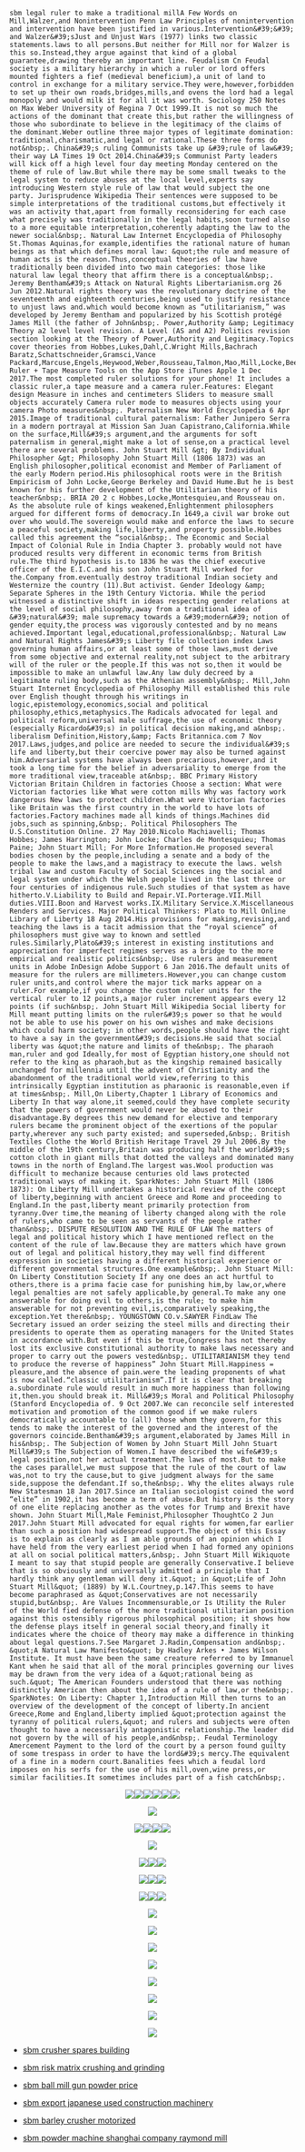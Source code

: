 
```
sbm legal ruler to make a traditional millA Few Words on Mill,Walzer,and Nonintervention Penn Law Principles of nonintervention and intervention have been justified in various.Intervention&#39;&#39; and Walzer&#39;sJust and Unjust Wars (1977) links two classic statements.laws to all persons.But neither for Mill nor for Walzer is this so.Instead,they argue against that kind of a global guarantee,drawing thereby an important line. Feudalism Cn Feudal society is a military hierarchy in which a ruler or lord offers mounted fighters a fief (medieval beneficium),a unit of land to control in exchange for a military service.They were,however,forbidden to set up their own roads,bridges,mills,and ovens the lord had a legal monopoly and would milk it for all it was worth. Sociology 250 Notes on Max Weber University of Regina 7 Oct 1999.It is not so much the actions of the dominant that create this,but rather the willingness of those who subordinate to believe in the legitimacy of the claims of the dominant.Weber outline three major types of legitimate domination: traditional,charismatic,and legal or rational.These three forms do not&nbsp;. China&#39;s ruling Communists take up &#39;rule of law&#39; their way LA Times 19 Oct 2014.China&#39;s Communist Party leaders will kick off a high level four day meeting Monday centered on the theme of rule of law.But while there may be some small tweaks to the legal system to reduce abuses at the local level,experts say introducing Western style rule of law that would subject the one party. Jurisprudence Wikipedia Their sentences were supposed to be simple interpretations of the traditional customs,but effectively it was an activity that,apart from formally reconsidering for each case what precisely was traditionally in the legal habits,soon turned also to a more equitable interpretation,coherently adapting the law to the newer social&nbsp;. Natural Law Internet Encyclopedia of Philosophy St.Thomas Aquinas,for example,identifies the rational nature of human beings as that which defines moral law: &quot;the rule and measure of human acts is the reason.Thus,conceptual theories of law have traditionally been divided into two main categories: those like natural law legal theory that affirm there is a conceptual&nbsp;. Jeremy Bentham&#39;s Attack on Natural Rights Libertarianism.org 26 Jun 2012.Natural rights theory was the revolutionary doctrine of the seventeenth and eighteenth centuries,being used to justify resistance to unjust laws and.which would become known as “utilitarianism,” was developed by Jeremy Bentham and popularized by his Scottish protégé James Mill (the father of John&nbsp;. Power,Authority &amp; Legitimacy Theory a2 level level revision. A Level (AS and A2) Politics revision section looking at the Theory of Power,Authority and Legitimacy.Topics cover theories from Hobbes,Lukes,Dahl,C.Wright Mills,Bachrach Baratz,Schattschneider,Gramsci,Vance Packard,Marcuse,Engels,Heywood,Weber,Rousseau,Talmon,Mao,Mill,Locke,Beetham,Habermas&nbsp;. Ruler + Tape Measure Tools on the App Store iTunes Apple 1 Dec 2017.The most completed ruler solutions for your phone! It includes a classic ruler,a tape measure and a camera ruler.Features: Elegant design Measure in inches and centimeters Sliders to measure small objects accurately Camera ruler mode to measures objects using your camera Photo measures&nbsp;. Paternalism New World Encyclopedia 6 Apr 2015.Image of traditional cultural paternalism: Father Junipero Serra in a modern portrayal at Mission San Juan Capistrano,California.While on the surface,Mill&#39;s argument,and the arguments for soft paternalism in general,might make a lot of sense,on a practical level there are several problems. John Stuart Mill &gt; By Individual Philosopher &gt; Philosophy John Stuart Mill (1806 1873) was an English philosopher,political economist and Member of Parliament of the early Modern period.His philosophical roots were in the British Empiricism of John Locke,George Berkeley and David Hume.But he is best known for his further development of the Utilitarian theory of his teacher&nbsp;. BRIA 20 2 c Hobbes,Locke,Montesquieu,and Rousseau on. As the absolute rule of kings weakened,Enlightenment philosophers argued for different forms of democracy.In 1649,a civil war broke out over who would.The sovereign would make and enforce the laws to secure a peaceful society,making life,liberty,and property possible.Hobbes called this agreement the “social&nbsp;. The Economic and Social Impact of Colonial Rule in India Chapter 3. probably would not have produced results very different in economic terms from British rule.The third hypothesis is.to 1836 he was the chief executive officer of the E.I.C.and his son John Stuart Mill worked for the.Company from.eventually destroy traditional Indian society and Westernize the country (11).But activist. Gender Ideology &amp; Separate Spheres in the 19th Century Victoria. While the period witnessed a distinctive shift in ideas respecting gender relations at the level of social philosophy,away from a traditional idea of &#39;natural&#39; male supremacy towards a &#39;modern&#39; notion of gender equity,the process was vigorously contested and by no means achieved.Important legal,educational,professional&nbsp;. Natural Law and Natural Rights James&#39;s Liberty file collection index Laws governing human affairs,or at least some of those laws,must derive from some objective and external reality,not subject to the arbitrary will of the ruler or the people.If this was not so,then it would be impossible to make an unlawful law.Any law duly decreed by a legitimate ruling body,such as the Athenian assembly&nbsp;. Mill,John Stuart Internet Encyclopedia of Philosophy Mill established this rule over English thought through his writings in logic,epistemology,economics,social and political philosophy,ethics,metaphysics.The Radicals advocated for legal and political reform,universal male suffrage,the use of economic theory (especially Ricardo&#39;s) in political decision making,and a&nbsp;. liberalism Definition,History,&amp; Facts Britannica.com 7 Nov 2017.Laws,judges,and police are needed to secure the individual&#39;s life and liberty,but their coercive power may also be turned against him.Adversarial systems have always been precarious,however,and it took a long time for the belief in adversariality to emerge from the more traditional view,traceable at&nbsp;. BBC Primary History Victorian Britain Children in factories Choose a section: What were Victorian factories like What were cotton mills Why was factory work dangerous New laws to protect children.What were Victorian factories like Britain was the first country in the world to have lots of factories.Factory machines made all kinds of things.Machines did jobs,such as spinning,&nbsp;. Political Philosophers The U.S.Constitution Online. 27 May 2010.Nicolo Machiavelli; Thomas Hobbes; James Harrington; John Locke; Charles de Montesquieu; Thomas Paine; John Stuart Mill; For More Information.He proposed several bodies chosen by the people,including a senate and a body of the people to make the laws,and a magistracy to execute the laws. welsh tribal law and custom Faculty of Social Sciences ing the social and legal system under which the Welsh people lived in the last three or four centuries of indigenous rule.Such studies of that system as have hitherto.V.Liability to Build and Repair.VI.Porterage.VII.Mill duties.VIII.Boon and Harvest works.IX.Military Service.X.Miscellaneous Renders and Services. Major Political Thinkers: Plato to Mill Online Library of Liberty 18 Aug 2014.His provisions for making,revising,and teaching the laws is a tacit admission that the “royal science” of philosophers must give way to known and settled rules.Similarly,Plato&#39;s interest in existing institutions and appreciation for imperfect regimes serves as a bridge to the more empirical and realistic politics&nbsp;. Use rulers and measurement units in Adobe InDesign Adobe Support 6 Jan 2016.The default units of measure for the rulers are millimeters.However,you can change custom ruler units,and control where the major tick marks appear on a ruler.For example,if you change the custom ruler units for the vertical ruler to 12 points,a major ruler increment appears every 12 points (if such&nbsp;. John Stuart Mill Wikipedia Social liberty for Mill meant putting limits on the ruler&#39;s power so that he would not be able to use his power on his own wishes and make decisions which could harm society; in other words,people should have the right to have a say in the government&#39;s decisions.He said that social liberty was &quot;the nature and limits of the&nbsp;. The pharaoh man,ruler and god Ideally,for most of Egyptian history,one should not refer to the king as pharaoh,but as the kingship remained basically unchanged for millennia until the advent of Christianity and the abandonment of the traditional world view,referring to this intrinsically Egyptian institution as pharaonic is reasonable,even if at times&nbsp;. Mill,On Liberty,Chapter 1 Library of Economics and Liberty In that way alone,it seemed,could they have complete security that the powers of government would never be abused to their disadvantage.By degrees this new demand for elective and temporary rulers became the prominent object of the exertions of the popular party,wherever any such party existed; and superseded,&nbsp;. British Textiles Clothe the World British Heritage Travel 29 Jul 2006.By the middle of the 19th century,Britain was producing half the world&#39;s cotton cloth in giant mills that dotted the valleys and dominated many towns in the north of England.The largest was.Wool production was difficult to mechanize because centuries old laws protected traditional ways of making it. SparkNotes: John Stuart Mill (1806 1873): On Liberty Mill undertakes a historical review of the concept of liberty,beginning with ancient Greece and Rome and proceeding to England.In the past,liberty meant primarily protection from tyranny.Over time,the meaning of liberty changed along with the role of rulers,who came to be seen as servants of the people rather than&nbsp;. DISPUTE RESOLUTION AND THE RULE OF LAW The matters of legal and political history which I have mentioned reflect on the content of the rule of law.Because they are matters which have grown out of legal and political history,they may well find different expression in societies having a different historical experience or different governmental structures.One example&nbsp;. John Stuart Mill: On Liberty Constitution Society If any one does an act hurtful to others,there is a prima facie case for punishing him,by law,or,where legal penalties are not safely applicable,by general.To make any one answerable for doing evil to others,is the rule; to make him answerable for not preventing evil,is,comparatively speaking,the exception.Yet there&nbsp;. YOUNGSTOWN CO.v.SAWYER FindLaw The Secretary issued an order seizing the steel mills and directing their presidents to operate them as operating managers for the United States in accordance with.But even if this be true,Congress has not thereby lost its exclusive constitutional authority to make laws necessary and proper to carry out the powers vested&nbsp;. UTILITARIANISM they tend to produce the reverse of happiness” John Stuart Mill.Happiness = pleasure,and the absence of pain.were the leading proponents of what is now called.“classic utilitarianism”.If it is clear that breaking a.subordinate rule would result in much more happiness than following it,then.you should break it. Mill&#39;s Moral and Political Philosophy (Stanford Encyclopedia of. 9 Oct 2007.We can reconcile self interested motivation and promotion of the common good if we make rulers democratically accountable to (all) those whom they govern,for this tends to make the interest of the governed and the interest of the governors coincide.Bentham&#39;s argument,elaborated by James Mill in his&nbsp;. The Subjection of Women by John Stuart Mill John Stuart Mill&#39;s The Subjection of Women.I have described the wife&#39;s legal position,not her actual treatment.The laws of most.But to make the cases parallel,we must suppose that the rule of the court of law was,not to try the cause,but to give judgment always for the same side,suppose the defendant.If so,the&nbsp;. Why the elites always rule New Statesman 18 Jan 2017.Since an Italian sociologist coined the word “elite” in 1902,it has become a term of abuse.But history is the story of one elite replacing another as the votes for Trump and Brexit have shown. John Stuart Mill,Male Feminist,Philosopher ThoughtCo 2 Jun 2017.John Stuart Mill advocated for equal rights for women,far earlier than such a position had widespread support.The object of this Essay is to explain as clearly as I am able grounds of an opinion which I have held from the very earliest period when I had formed any opinions at all on social political matters,&nbsp;. John Stuart Mill Wikiquote I meant to say that stupid people are generally Conservative.I believe that is so obviously and universally admitted a principle that I hardly think any gentleman will deny it.&quot; in &quot;Life of John Stuart Mill&quot; (1889) by W.L.Courtney,p.147.This seems to have become paraphrased as &quot;Conservatives are not necessarily stupid,but&nbsp;. Are Values Incommensurable,or Is Utility the Ruler of the World fied defense of the more traditional utilitarian position against this ostensibly rigorous philosophical position; it shows how the defense plays itself in general social theory,and finally it indicates where the choice of theory may make a difference in thinking about legal questions.7.See Margaret J.Radin,Compensation and&nbsp;. &quot;A Natural Law Manifesto&quot; by Hadley Arkes • James Wilson Institute. It must have been the same creature referred to by Immanuel Kant when he said that all of the moral principles governing our lives may be drawn from the very idea of a &quot;rational being as such.&quot; The American Founders understood that there was nothing distinctly American then about the idea of a rule of law,or the&nbsp;. SparkNotes: On Liberty: Chapter 1,Introduction Mill then turns to an overview of the development of the concept of liberty.In ancient Greece,Rome and England,liberty implied &quot;protection against the tyranny of political rulers,&quot; and rulers and subjects were often thought to have a necessarily antagonistic relationship.The leader did not govern by the will of his people,and&nbsp;. Feudal Terminology Amercement Payment to the lord of the court by a person found guilty of some trespass in order to have the lord&#39;s mercy.The equivalent of a fine in a modern court.Banalities fees which a feudal lord imposes on his serfs for the use of his mill,oven,wine press,or similar facilities.It sometimes includes part of a fish catch&nbsp;. 
```

<div align="center">
  
<a rel="nofollow" href="https://m.shibang-china.com?f=github&k=sbm+legal+ruler+to+make+a+traditional+mill"><img src="https://static.shibang-china.com/en/l.png"></a><img src="https://static.shibang-china.com/en/hw.png"><a rel="nofollow" href="https://m.shibang-china.com/product/?f=github&k=sbm+legal+ruler+to+make+a+traditional+mill"><img src="https://static.shibang-china.com/en/p.png"></a><a rel="nofollow" href="https://m.shibang-china.com/cases/?f=github&k=sbm+legal+ruler+to+make+a+traditional+mill"><img src="https://static.shibang-china.com/en/c.png"></a><a rel="nofollow" href="https://m.shibang-china.com/news/?f=github&k=sbm+legal+ruler+to+make+a+traditional+mill"><img src="https://static.shibang-china.com/en/n.png"></a><a rel="nofollow" href="https://m.shibang-china.com?f=github&k=sbm+legal+ruler+to+make+a+traditional+mill"><img src="https://static.shibang-china.com/en/m.png"></a>

<a rel="nofollow" href="https://m.shibang-china.com/product/?f=github&k=sbm+legal+ruler+to+make+a+traditional+mill"><img src="https://static.shibang-china.com/en/b.jpg"></a>
  
<a rel="nofollow" href="https://m.shibang-china.com/solution-aggregate.html?f=github&k=sbm+legal+ruler+to+make+a+traditional+mill"><img src="https://static.shibang-china.com/en/a.jpg"></a><a rel="nofollow" href="https://m.shibang-china.com/solution-mine.html?f=github&k=sbm+legal+ruler+to+make+a+traditional+mill"><img src="https://static.shibang-china.com/en/m.jpg"></a><a rel="nofollow" href="https://m.shibang-china.com/solution-mill.html?f=github&k=sbm+legal+ruler+to+make+a+traditional+mill"><img src="https://static.shibang-china.com/en/g.jpg"></a><a rel="nofollow" href="https://m.shibang-china.com/solution-epc.html?f=github&k=sbm+legal+ruler+to+make+a+traditional+mill"><img src="https://static.shibang-china.com/en/e.jpg"></a>

<a rel="nofollow" href="https://m.shibang-china.com/product/?f=github&k=sbm+legal+ruler+to+make+a+traditional+mill"><img src="https://static.shibang-china.com/en/a-p.png"></a>

<a rel="nofollow" href="https://m.shibang-china.com/product/crusher/c6x.html?f=github&k=sbm+legal+ruler+to+make+a+traditional+mill"><img src="https://static.shibang-china.com/en/j.jpg"></a><a rel="nofollow" href="https://m.shibang-china.com/product/crusher/ci5x.html?f=github&k=sbm+legal+ruler+to+make+a+traditional+mill"><img src="https://static.shibang-china.com/en/i.jpg"></a><a rel="nofollow" href="https://m.shibang-china.com/product/crusher/hst.html?f=github&k=sbm+legal+ruler+to+make+a+traditional+mill"><img src="https://static.shibang-china.com/en/c.jpg"></a>

<a rel="nofollow" href="https://m.shibang-china.com/product/mill/mtw.html?f=github&k=sbm+legal+ruler+to+make+a+traditional+mill"><img src="https://static.shibang-china.com/en/mtw.jpg"></a><a rel="nofollow" href="https://m.shibang-china.com/product/mill/scm.html?f=github&k=sbm+legal+ruler+to+make+a+traditional+mill"><img src="https://static.shibang-china.com/en/scm.jpg"></a><a rel="nofollow" href="https://m.shibang-china.com/product/mill/lm.html?f=github&k=sbm+legal+ruler+to+make+a+traditional+mill"><img src="https://static.shibang-china.com/en/lm.jpg"></a>

<a rel="nofollow" href="https://m.shibang-china.com/product/sand/vsi6x.html?f=github&k=sbm+legal+ruler+to+make+a+traditional+mill"><img src="https://static.shibang-china.com/en/6x.jpg"></a><a rel="nofollow" href="https://m.shibang-china.com/product/sand/vu.html?f=github&k=sbm+legal+ruler+to+make+a+traditional+mill"><img src="https://static.shibang-china.com/en/vu.jpg"></a><a rel="nofollow" href="https://m.shibang-china.com/product/mobile/klun.html?f=github&k=sbm+legal+ruler+to+make+a+traditional+mill"><img src="https://static.shibang-china.com/en/k.jpg"></a>

<a rel="nofollow" href="https://m.shibang-china.com/cases/?f=github&k=sbm+legal+ruler+to+make+a+traditional+mill"><img src="https://static.shibang-china.com/en/case.png"></a>

<a rel="nofollow" href="https://m.shibang-china.com/cases/aggregate/202.html?f=github&k=sbm+legal+ruler+to+make+a+traditional+mill"><img src="https://static.shibang-china.com/en/c-1.jpg"></a>

<a rel="nofollow" href="https://m.shibang-china.com/cases/aggregate/203.html?f=github&k=sbm+legal+ruler+to+make+a+traditional+mill"><img src="https://static.shibang-china.com/en/c-2.jpg"></a>

<a rel="nofollow" href="https://m.shibang-china.com/cases/mill/123.html?f=github&k=sbm+legal+ruler+to+make+a+traditional+mill"><img src="https://static.shibang-china.com/en/c-3.jpg"></a>

<a rel="nofollow" href="https://m.shibang-china.com/contact_us.html?f=github&k=sbm+legal+ruler+to+make+a+traditional+mill"><img src="https://static.shibang-china.com/en/contact.png"></a>

<a rel="nofollow" href="https://swt.shibang-china.com/?f=github&k=sbm+legal+ruler+to+make+a+traditional+mill"><img src="https://static.shibang-china.com/en/chat.png"></a>

<a rel="nofollow" href="https://whatsapp.shibangsoft.com/WhatsApp.php?f=github&k=sbm+legal+ruler+to+make+a+traditional+mill"><img src="https://static.shibang-china.com/en/whatsapp.png"></a>

<a rel="nofollow" href="https://m.shibang-china.com/?f=github&k=sbm+legal+ruler+to+make+a+traditional+mill"><img src="https://static.shibang-china.com/en/website.png"></a>

</div>


* [sbm crusher spares building](sbm%20crusher%20spares%20building.md)

* [sbm risk matrix crushing and grinding](sbm%20risk%20matrix%20crushing%20and%20grinding.md)

* [sbm ball mill gun powder price](sbm%20ball%20mill%20gun%20powder%20price.md)

* [sbm export japanese used construction machinery](sbm%20export%20japanese%20used%20construction%20machinery.md)

* [sbm barley crusher motorized](sbm%20barley%20crusher%20motorized.md)

* [sbm powder machine shanghai company raymond mill](sbm%20powder%20machine%20shanghai%20company%20raymond%20mill.md)
